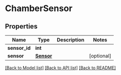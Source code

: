 # ChamberSensor


## Properties
Name | Type | Description | Notes
------------ | ------------- | ------------- | -------------
**sensor_id** | **int** |  | 
**sensor** | [**Sensor**](Sensor.md) |  | [optional] 

[[Back to Model list]](../README.md#documentation-for-models) [[Back to API list]](../README.md#documentation-for-api-endpoints) [[Back to README]](../README.md)


